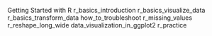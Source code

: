 Getting Started with R
r_basics_introduction 
r_basics_visualize_data 
r_basics_transform_data 
how_to_troubleshoot 
r_missing_values 
r_reshape_long_wide
data_visualization_in_ggplot2 
r_practice

